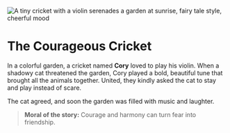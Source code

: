 ![A tiny cricket with a violin serenades a garden at sunrise, fairy tale style, cheerful mood](/static/images/Stories/the-courageous-cricket.png)

# The Courageous Cricket

In a colorful garden, a cricket named **Cory** loved to play his violin. When a shadowy cat threatened the garden, Cory played a bold, beautiful tune that brought all the animals together. United, they kindly asked the cat to stay and play instead of scare.

The cat agreed, and soon the garden was filled with music and laughter.

> **Moral of the story:** Courage and harmony can turn fear into friendship.
